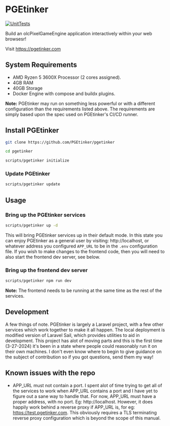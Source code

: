 # PGEtinker
[![UnitTests](https://github.com/PGEtinker/pgetinker/actions/workflows/unit-tests.yml/badge.svg)](https://github.com/PGEtinker/pgetinker/actions/workflows/unit-tests.yml)

Build an olcPixelGameEngine application interactively within your web browsesr!

Visit https://pgetinker.com

## System Requirements
* AMD Ryzen 5 3600X Processor (2 cores assigned).
* 4GB RAM
* 40GB Storage
* Docker Engine with compose and buildx plugins.

**Note:** PGEtinker may run on something less powerful or with
a different configuration than the requirements listed above.
The requirements are simply based upon the spec used on
PGEtinker's CI/CD runner.

## Install PGEtinker

```bash
git clone https://github.com/PGEtinker/pgetinker

cd pgetinker

scripts/pgetinker initialize
```

### Update PGEtinker
```bash
scripts/pgetinker update
```

## Usage

### Bring up the PGEtinker services
```bash
scripts/pgetinker up -d
```

This will bring PGEtinker services up in their
default mode. In this state you can enjoy PGEtinker
as a general user by visiting: http://localhost, or
whatever address you configured ``APP_URL`` to be in
the ``.env`` configuration file. If you wish to make
changes to the frontend code, then you will need to
also start the frontend dev server, see below.

### Bring up the frontend dev server
```bash
scripts/pgetinker npm run dev
```
**Note:** The frontend needs to be running at the same
time as the rest of the services.

## Development

A few things of note. PGEtinker is largely a Laravel project,
with a few other services which work together to make it all
happen. The local deployment is modified version of Laravel Sail,
which provides utilities to aid in development. This project has
alot of moving parts and this is the first time (3-27-2024) it's
been in a state where people could reasonably run it on their own
machines. I don't even know where to begin to give guidance on the
subject of contribution so if you got questions, send them my way!


## Known issues with the repo

* APP_URL must not contain a port. I spent alot of time trying to
get all of the services to work when APP_URL contains a port and
I have yet to figure out a sane way to handle that. For now, APP_URL
must have a proper address, with no port. Eg: http://localhost.
However, it does happily work behind a reverse proxy if APP_URL is,
for eg: https://test.pgetinker.com. This obviously requires a TLS
terminating reverse proxy configuration which is beyond the scope
of this manual.
